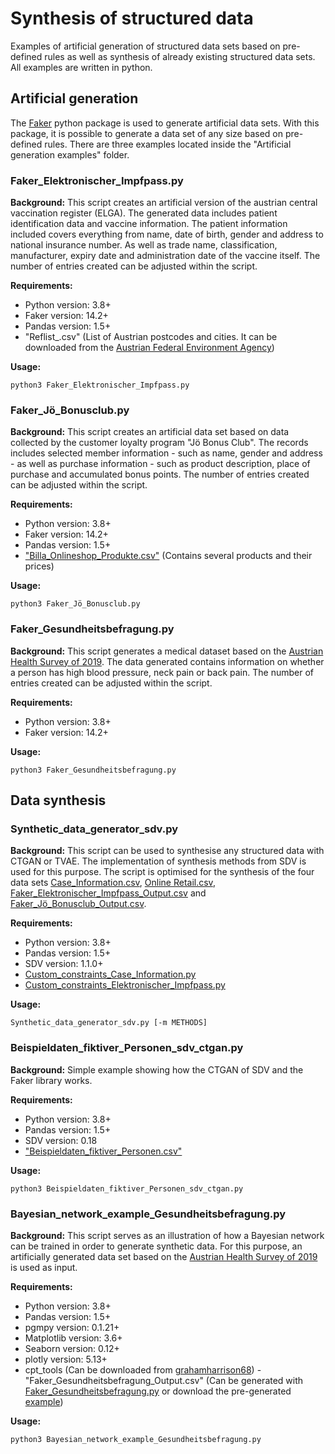 # Synthesis of structured data
Examples of artificial generation of structured data sets based on pre-defined rules as well as synthesis of already existing structured data sets. All examples are written in python.

## Artificial generation
The [Faker](https://github.com/joke2k/faker) python package is used to generate artificial data sets. With this package, it is possible to generate a data set of any size based on pre-defined rules.
There are three examples located inside the "Artificial generation examples" folder.

### Faker_Elektronischer_Impfpass.py
**Background:** 
This script creates an artificial version of the austrian central vaccination register (ELGA). The generated data includes patient identification data and vaccine information. The patient information included covers everything from name, date of birth, gender and address to national insurance number. As well as trade name, classification, manufacturer, expiry date and administration date of the vaccine itself. The number of entries created can be adjusted within the script.

**Requirements:**
- Python version: 3.8+
- Faker version: 14.2+
- Pandas version: 1.5+
- "Reflist_.csv" (List of Austrian postcodes and cities. It can be downloaded from the [Austrian Federal Environment Agency](https://secure.umweltbundesamt.at/edm_portal/redaList.do?seqCode=598c5vaxpkprtj))

**Usage:**
```
python3 Faker_Elektronischer_Impfpass.py
```


### Faker_Jö_Bonusclub.py
**Background:** 
This script creates an artificial data set based on data collected by the customer loyalty program "Jö Bonus Club". The records includes selected member information - such as name, gender and address - as well as purchase information - such as product description, place of purchase and accumulated bonus points. The number of entries created can be adjusted within the script.

**Requirements:**
- Python version: 3.8+
- Faker version: 14.2+
- Pandas version: 1.5+
- ["Billa_Onlineshop_Produkte.csv"](https://github.com/GehartM/synthesis-of-structured-data/blob/main/Artificial%20generation/example%20scripts/Billa_Onlineshop_Produkte.csv) (Contains several products and their prices)

**Usage:**
```
python3 Faker_Jö_Bonusclub.py
```


### Faker_Gesundheitsbefragung.py
**Background:** 
This script generates a medical dataset based on the [Austrian Health Survey of 2019](https://www.statistik.at/fileadmin/publications/Oesterreichische-Gesundheitsbefragung2019_Hauptergebnisse.pdf). The data generated contains information on whether a person has high blood pressure, neck pain or back pain. The number of entries created can be adjusted within the script.

**Requirements:**
- Python version: 3.8+
- Faker version: 14.2+

**Usage:**
```
python3 Faker_Gesundheitsbefragung.py
```


## Data synthesis
### Synthetic_data_generator_sdv.py
**Background:**
This script can be used to synthesise any structured data with CTGAN or TVAE. The implementation of synthesis methods from SDV is used for this purpose. The script is optimised for the synthesis of the four data sets [Case_Information.csv](https://www.kaggle.com/datasets/cvronao/covid19-philippine-dataset?select=Case_Information.csv), [Online Retail.csv](https://archive.ics.uci.edu/ml/datasets/online+retail), [Faker_Elektronischer_Impfpass_Output.csv](https://github.com/GehartM/synthesis-of-structured-data/blob/main/Artificial%20generation/example%20output/Faker_Elektronischer_Impfpass_Output.csv) and [Faker_Jö_Bonusclub_Output.csv](https://github.com/GehartM/synthesis-of-structured-data/blob/main/Artificial%20generation/example%20output/Faker_J%C3%B6_Bonusclub_Output.csv).

**Requirements:**
- Python version: 3.8+
- Pandas version: 1.5+
- SDV version: 1.1.0+
- [Custom_constraints_Case_Information.py](https://github.com/GehartM/synthesis-of-structured-data/blob/main/Data%20synthesis/example%20scripts/Custom_constraints_Case_Information.py)
- [Custom_constraints_Elektronischer_Impfpass.py](https://github.com/GehartM/synthesis-of-structured-data/blob/main/Data%20synthesis/example%20scripts/Custom_constraints_Elektronischer_Impfpass.py)

**Usage:**
```
Synthetic_data_generator_sdv.py [-m METHODS]
```

### Beispieldaten_fiktiver_Personen_sdv_ctgan.py
**Background:**
Simple example showing how the CTGAN of SDV and the Faker library works.

**Requirements:**
- Python version: 3.8+
- Pandas version: 1.5+
- SDV version: 0.18
- ["Beispieldaten_fiktiver_Personen.csv"](https://github.com/GehartM/synthesis-of-structured-data/blob/main/Data%20synthesis/example%20scripts/Beispieldaten_fiktiver_Personen.csv)

**Usage:**
```
python3 Beispieldaten_fiktiver_Personen_sdv_ctgan.py
```


### Bayesian_network_example_Gesundheitsbefragung.py
**Background:**
This script serves as an illustration of how a Bayesian network can be trained in order to generate synthetic data. For this purpose, an artificially generated data set based on the [Austrian Health Survey of 2019](https://www.statistik.at/fileadmin/publications/Oesterreichische-Gesundheitsbefragung2019_Hauptergebnisse.pdf) is used as input.

**Requirements:**
- Python version: 3.8+
- Pandas version: 1.5+
- pgmpy version: 0.1.21+
- Matplotlib version: 3.6+
- Seaborn version: 0.12+
- plotly version: 5.13+
- cpt_tools (Can be downloaded from [grahamharrison68](https://gist.github.com/grahamharrison68/1187c53d078c3c899b534852fe8edf9c))
-"Faker_Gesundheitsbefragung_Output.csv" (Can be generated with [Faker_Gesundheitsbefragung.py](https://github.com/GehartM/synthesis-of-structured-data/blob/main/Artificial%20generation/example%20scripts/Faker_Gesundheitsbefragung.py) or download the pre-generated [example](https://github.com/GehartM/synthesis-of-structured-data/blob/main/Artificial%20generation/example%20output/Faker_Gesundheitsbefragung_Output.csv))


**Usage:**
```
python3 Bayesian_network_example_Gesundheitsbefragung.py
```

